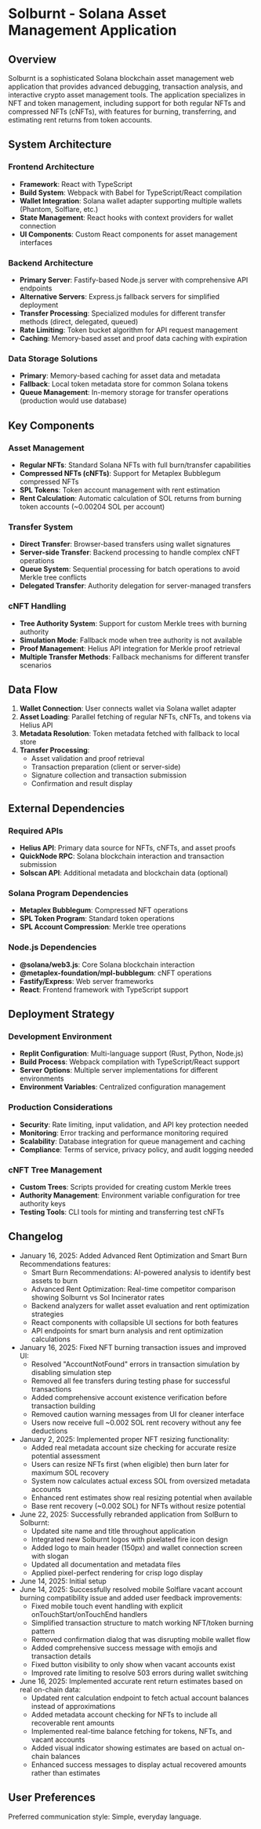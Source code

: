 # Solburnt - Solana Asset Management Application

## Overview

Solburnt is a sophisticated Solana blockchain asset management web application that provides advanced debugging, transaction analysis, and interactive crypto asset management tools. The application specializes in NFT and token management, including support for both regular NFTs and compressed NFTs (cNFTs), with features for burning, transferring, and estimating rent returns from token accounts.

## System Architecture

### Frontend Architecture
- **Framework**: React with TypeScript
- **Build System**: Webpack with Babel for TypeScript/React compilation
- **Wallet Integration**: Solana wallet adapter supporting multiple wallets (Phantom, Solflare, etc.)
- **State Management**: React hooks with context providers for wallet connection
- **UI Components**: Custom React components for asset management interfaces

### Backend Architecture
- **Primary Server**: Fastify-based Node.js server with comprehensive API endpoints
- **Alternative Servers**: Express.js fallback servers for simplified deployment
- **Transfer Processing**: Specialized modules for different transfer methods (direct, delegated, queued)
- **Rate Limiting**: Token bucket algorithm for API request management
- **Caching**: Memory-based asset and proof data caching with expiration

### Data Storage Solutions
- **Primary**: Memory-based caching for asset data and metadata
- **Fallback**: Local token metadata store for common Solana tokens
- **Queue Management**: In-memory storage for transfer operations (production would use database)

## Key Components

### Asset Management
- **Regular NFTs**: Standard Solana NFTs with full burn/transfer capabilities
- **Compressed NFTs (cNFTs)**: Support for Metaplex Bubblegum compressed NFTs
- **SPL Tokens**: Token account management with rent estimation
- **Rent Calculation**: Automatic calculation of SOL returns from burning token accounts (~0.00204 SOL per account)

### Transfer System
- **Direct Transfer**: Browser-based transfers using wallet signatures
- **Server-side Transfer**: Backend processing to handle complex cNFT operations
- **Queue System**: Sequential processing for batch operations to avoid Merkle tree conflicts
- **Delegated Transfer**: Authority delegation for server-managed transfers

### cNFT Handling
- **Tree Authority System**: Support for custom Merkle trees with burning authority
- **Simulation Mode**: Fallback mode when tree authority is not available
- **Proof Management**: Helius API integration for Merkle proof retrieval
- **Multiple Transfer Methods**: Fallback mechanisms for different transfer scenarios

## Data Flow

1. **Wallet Connection**: User connects wallet via Solana wallet adapter
2. **Asset Loading**: Parallel fetching of regular NFTs, cNFTs, and tokens via Helius API
3. **Metadata Resolution**: Token metadata fetched with fallback to local store
4. **Transfer Processing**: 
   - Asset validation and proof retrieval
   - Transaction preparation (client or server-side)
   - Signature collection and transaction submission
   - Confirmation and result display

## External Dependencies

### Required APIs
- **Helius API**: Primary data source for NFTs, cNFTs, and asset proofs
- **QuickNode RPC**: Solana blockchain interaction and transaction submission
- **Solscan API**: Additional metadata and blockchain data (optional)

### Solana Program Dependencies
- **Metaplex Bubblegum**: Compressed NFT operations
- **SPL Token Program**: Standard token operations
- **SPL Account Compression**: Merkle tree operations

### Node.js Dependencies
- **@solana/web3.js**: Core Solana blockchain interaction
- **@metaplex-foundation/mpl-bubblegum**: cNFT operations
- **Fastify/Express**: Web server frameworks
- **React**: Frontend framework with TypeScript support

## Deployment Strategy

### Development Environment
- **Replit Configuration**: Multi-language support (Rust, Python, Node.js)
- **Build Process**: Webpack compilation with TypeScript/React support
- **Server Options**: Multiple server implementations for different environments
- **Environment Variables**: Centralized configuration management

### Production Considerations
- **Security**: Rate limiting, input validation, and API key protection needed
- **Monitoring**: Error tracking and performance monitoring required
- **Scalability**: Database integration for queue management and caching
- **Compliance**: Terms of service, privacy policy, and audit logging needed

### cNFT Tree Management
- **Custom Trees**: Scripts provided for creating custom Merkle trees
- **Authority Management**: Environment variable configuration for tree authority keys
- **Testing Tools**: CLI tools for minting and transferring test cNFTs

## Changelog

- January 16, 2025: Added Advanced Rent Optimization and Smart Burn Recommendations features:
  - Smart Burn Recommendations: AI-powered analysis to identify best assets to burn
  - Advanced Rent Optimization: Real-time competitor comparison showing Solburnt vs Sol Incinerator rates
  - Backend analyzers for wallet asset evaluation and rent optimization strategies
  - React components with collapsible UI sections for both features
  - API endpoints for smart burn analysis and rent optimization calculations
- January 16, 2025: Fixed NFT burning transaction issues and improved UI:
  - Resolved "AccountNotFound" errors in transaction simulation by disabling simulation step
  - Removed all fee transfers during testing phase for successful transactions
  - Added comprehensive account existence verification before transaction building
  - Removed caution warning messages from UI for cleaner interface
  - Users now receive full ~0.002 SOL rent recovery without any fee deductions
- January 2, 2025: Implemented proper NFT resizing functionality:
  - Added real metadata account size checking for accurate resize potential assessment
  - Users can resize NFTs first (when eligible) then burn later for maximum SOL recovery
  - System now calculates actual excess SOL from oversized metadata accounts
  - Enhanced rent estimates show real resizing potential when available
  - Base rent recovery (~0.002 SOL) for NFTs without resize potential
- June 22, 2025: Successfully rebranded application from SolBurn to Solburnt:
  - Updated site name and title throughout application
  - Integrated new Solburnt logos with pixelated fire icon design
  - Added logo to main header (150px) and wallet connection screen with slogan
  - Updated all documentation and metadata files
  - Applied pixel-perfect rendering for crisp logo display
- June 14, 2025: Initial setup
- June 14, 2025: Successfully resolved mobile Solflare vacant account burning compatibility issue and added user feedback improvements:
  - Fixed mobile touch event handling with explicit onTouchStart/onTouchEnd handlers
  - Simplified transaction structure to match working NFT/token burning pattern
  - Removed confirmation dialog that was disrupting mobile wallet flow
  - Added comprehensive success message with emojis and transaction details
  - Fixed button visibility to only show when vacant accounts exist
  - Improved rate limiting to resolve 503 errors during wallet switching
- June 16, 2025: Implemented accurate rent return estimates based on real on-chain data:
  - Updated rent calculation endpoint to fetch actual account balances instead of approximations
  - Added metadata account checking for NFTs to include all recoverable rent amounts
  - Implemented real-time balance fetching for tokens, NFTs, and vacant accounts
  - Added visual indicator showing estimates are based on actual on-chain balances
  - Enhanced success messages to display actual recovered amounts rather than estimates

## User Preferences

Preferred communication style: Simple, everyday language.